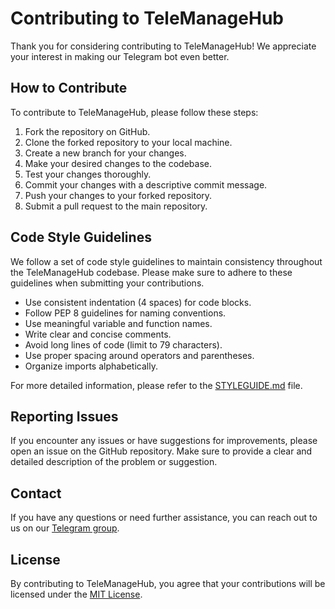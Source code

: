 # Contributing to TeleManageHub

Thank you for considering contributing to TeleManageHub! We appreciate your interest in making our Telegram bot even better.

## How to Contribute

To contribute to TeleManageHub, please follow these steps:

1. Fork the repository on GitHub.
2. Clone the forked repository to your local machine.
3. Create a new branch for your changes.
4. Make your desired changes to the codebase.
5. Test your changes thoroughly.
6. Commit your changes with a descriptive commit message.
7. Push your changes to your forked repository.
8. Submit a pull request to the main repository.

## Code Style Guidelines

We follow a set of code style guidelines to maintain consistency throughout the TeleManageHub codebase. Please make sure to adhere to these guidelines when submitting your contributions.

- Use consistent indentation (4 spaces) for code blocks.
- Follow PEP 8 guidelines for naming conventions.
- Use meaningful variable and function names.
- Write clear and concise comments.
- Avoid long lines of code (limit to 79 characters).
- Use proper spacing around operators and parentheses.
- Organize imports alphabetically.

For more detailed information, please refer to the [STYLEGUIDE.md](STYLEGUIDE.md) file.

## Reporting Issues

If you encounter any issues or have suggestions for improvements, please open an issue on the GitHub repository. Make sure to provide a clear and detailed description of the problem or suggestion.

## Contact

If you have any questions or need further assistance, you can reach out to us on our [Telegram group](https://t.me/telemanagehubchat).

## License

By contributing to TeleManageHub, you agree that your contributions will be licensed under the [MIT License](LICENSE).
